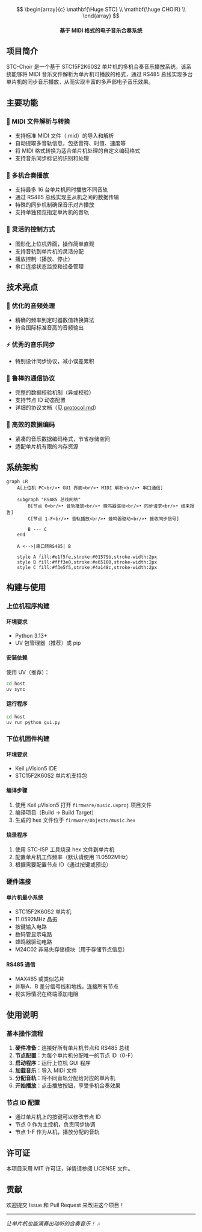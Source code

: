 <div align="center">

$$
\begin{array}{c}
\mathbf{\Huge STC} \\
\mathbf{\huge CHOIR} \\
\end{array}
$$

</div>

<h4 align="center">基于 MIDI 格式的电子音乐合奏系统</h4>

## 项目简介
STC-Choir 是一个基于 STC15F2K60S2 单片机的多机合奏音乐播放系统。该系统能够将 MIDI 音乐文件解析为单片机可播放的格式，通过 RS485 总线实现多台单片机的同步音乐播放，从而实现丰富的多声部电子音乐效果。

## 主要功能
### 🎵 MIDI 文件解析与转换
- 支持标准 MIDI 文件（.mid）的导入和解析
- 自动提取多音轨信息，包括音符、时值、速度等
- 将 MIDI 格式转换为适合单片机处理的自定义编码格式
- 支持音乐同步标记的识别和处理

### 🎼 多机合奏播放
- 支持最多 16 台单片机同时播放不同音轨
- 通过 RS485 总线实现主从机之间的数据传输
- 特殊的同步机制确保音乐对齐播放
- 支持单独预览指定单片机的音轨

### 🔧 灵活的控制方式
- 图形化上位机界面，操作简单直观
- 支持音轨到单片机的灵活分配
- 播放控制（播放、停止）
- 串口连接状态监控和设备管理

## 技术亮点
### 🎯 优化的音频处理
- 精确的频率到定时器数值转换算法
- 符合国际标准音高的音频输出

### ⚡ 优秀的音乐同步
- 特别设计同步协议，减小误差累积

### 🔄 鲁棒的通信协议
- 完整的数据校验机制（异或校验）
- 支持节点 ID 动态配置
- 详细的协议文档（见 [protocol.md](protocol.md)）

### 💾 高效的数据编码
- 紧凑的音乐数据编码格式，节省存储空间
- 适配单片机有限的内存资源

## 系统架构
```mermaid
graph LR
    A[上位机 PC<br/>• GUI 界面<br/>• MIDI 解析<br/>• 串口通信]
    
    subgraph "RS485 总线网络"
        B[节点 0<br/>• 音轨播放<br/>• 蜂鸣器驱动<br/>• 同步请求<br/>• 结束报告]
        C[节点 1-F<br/>• 音轨播放<br/>• 蜂鸣器驱动<br/>• 接收同步信号]
        
        B --- C
    end
    
    A <-->|串口转RS485| B
    
    style A fill:#e1f5fe,stroke:#01579b,stroke-width:2px
    style B fill:#fff3e0,stroke:#e65100,stroke-width:2px
    style C fill:#f3e5f5,stroke:#4a148c,stroke-width:2px
```

## 构建与使用
### 上位机程序构建
#### 环境要求
- Python 3.13+
- UV 包管理器（推荐）或 pip

#### 安装依赖
使用 UV（推荐）：
```bash
cd host
uv sync
```

#### 运行程序
```bash
cd host
uv run python gui.py
```

### 下位机固件构建
#### 环境要求
- Keil μVision5 IDE
- STC15F2K60S2 单片机支持包

#### 编译步骤
1. 使用 Keil μVision5 打开 `firmware/music.uvproj` 项目文件
2. 编译项目（Build → Build Target）
3. 生成的 hex 文件位于 `firmware/Objects/music.hex`

#### 烧录程序
1. 使用 STC-ISP 工具烧录 hex 文件到单片机
2. 配置单片机工作频率（默认请使用 11.0592MHz）
3. 根据需要配置节点 ID（通过按键或预设）

### 硬件连接
#### 单片机最小系统
- STC15F2K60S2 单片机
- 11.0592MHz 晶振
- 按键输入电路
- 数码管显示电路
- 蜂鸣器驱动电路
- M24C02 非易失存储模块（用于存储节点信息）

#### RS485 通信
- MAX485 或类似芯片
- 并联A、B 差分信号线和地线，连接所有节点
- 视实际情况在终端添加电阻

## 使用说明
### 基本操作流程
1. **硬件准备**：连接好所有单片机节点和 RS485 总线
2. **节点配置**：为每个单片机分配唯一的节点 ID（0-F）
3. **启动程序**：运行上位机 GUI 程序
4. **加载音乐**：导入 MIDI 文件
5. **分配音轨**：将不同音轨分配给对应的单片机
6. **开始播放**：点击播放按钮，享受多机合奏效果

### 节点 ID 配置
- 通过单片机上的按键可以修改节点 ID
- 节点 0 作为主控机，负责同步协调
- 节点 1-F 作为从机，播放分配的音轨

## 许可证
本项目采用 MIT 许可证，详情请参阅 LICENSE 文件。

## 贡献
欢迎提交 Issue 和 Pull Request 来改进这个项目！

---

*让单片机也能演奏出动听的合奏音乐！* 🎶
